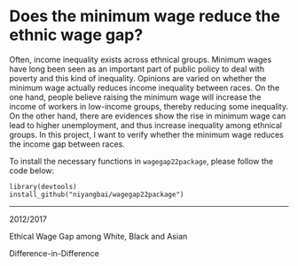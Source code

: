 # Does the minimum wage reduce the ethnic wage gap?
Often, income inequality exists across ethnical groups. Minimum wages have long been seen as an important part of public policy to deal with poverty and this kind of inequality. Opinions are varied on whether the minimum wage actually reduces income inequality between races. On the one hand, people believe raising the minimum wage will increase the income of workers in low-income groups, thereby reducing some inequality. On the other hand, there are evidences show the rise in minimum wage can lead to higher unemployment, and thus increase inequality among ethnical groups. In this project, I want to verify whether the minimum wage reduces the income gap between races.

To install the necessary functions in `wagegap22package`, please follow the code below:

```
library(devtools)
install_github("niyangbai/wagegap22package")
```

---

2012/2017

Ethical Wage Gap among White, Black and Asian

Difference-in-Difference
